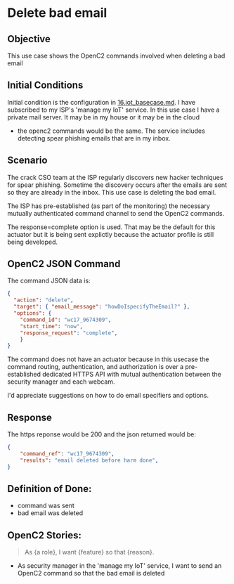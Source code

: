# Delete bad email
## Objective
This use case shows the OpenC2 commands involved 
when deleting a bad email

## Initial Conditions

Initial condition is the configuration in [16.iot_basecase.md](./16.iot_basecase.md).
I have subscribed to my ISP's 'manage my IoT' service.
In this use case I have a private mail server.
It may be in my house or it may be in the cloud 
- the openc2 commands would be the same.
The service includes detecting spear phishing emails that are in my inbox.

## Scenario

The crack CSO team at the ISP regularly discovers
new hacker techniques for spear phishing.
Sometime the discovery occurs after the emails are sent
so they are already in the inbox.
This use case is deleting the bad email.

The ISP has pre-established (as part of the monitoring)
the necessary mutually authenticated command channel to send the 
OpenC2 commands.

The response=complete option is used. 
That may be the default for this actuator but it is being
sent explictly because the actuator profile is still being developed.

## OpenC2 JSON Command

The command JSON data is:

```json
{
  "action": "delete",
  "target": { "email_message": "howDoIspecifyTheEmail?" },
  "options": {
    "command_id": "wc17_9674309",
    "start_time": "now",
    "response_request": "complete",
    }
}
```

The command does not have an actuator because in this usecase 
the command routing, authentication, and authorization 
is over a pre-established dedicated HTTPS API 
with mutual authentication between the security manager and each webcam.

I'd appreciate suggestions on how to do email specifiers and options.

## Response
The https reponse would be 200 and the json returned would be:

```json
{
    "command_ref": "wc17_9674309",
    "results": "email deleted before harm done",
}
```

## Definition of Done:
 * command was sent 
 * bad email was deleted

## OpenC2 Stories:
> As {a role}, I want {feature} so that {reason}.
 * As security manager in the 'manage my IoT' service, I want to send an OpenC2 command so that the bad email is deleted
